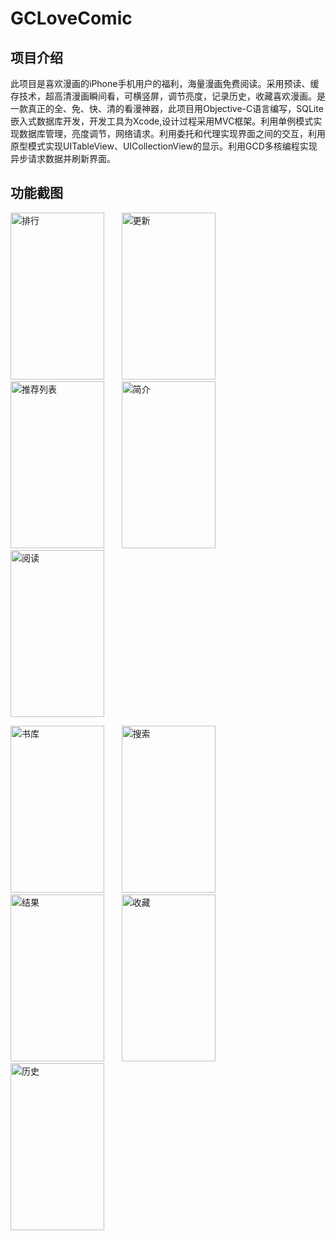 # GCLoveComic

## 项目介绍
  此项目是喜欢漫画的iPhone手机用户的福利，海量漫画免费阅读。采用预读、缓存技术，超高清漫画瞬间看，可横竖屏，调节亮度，记录历史，收藏喜欢漫画。是一款真正的全、免、快、清的看漫神器，此项目用Objective-C语言编写，SQLite嵌入式数据库开发，开发工具为Xcode,设计过程采用MVC框架。利用单例模式实现数据库管理，亮度调节，网络请求。利用委托和代理实现界面之间的交互，利用原型模式实现UITableView、UICollectionView的显示。利用GCD多核编程实现异步请求数据并刷新界面。

## 功能截图
<img src="https://github.com/pugcn/GCLoveComic/raw/master/截图/排行.png" width="150" height="267" alt="排行"/>&nbsp;&nbsp;&nbsp;&nbsp;&nbsp;&nbsp;&nbsp;<img src="https://github.com/pugcn/GCLoveComic/raw/master/截图/更新.png" width="150" height="267" alt="更新"/>&nbsp;&nbsp;&nbsp;&nbsp;&nbsp;&nbsp;&nbsp;<img src="https://github.com/pugcn/GCLoveComic/raw/master/截图/推荐列表.png" width="150" height="267" alt="推荐列表"/>&nbsp;&nbsp;&nbsp;&nbsp;&nbsp;&nbsp;&nbsp;<img src="https://github.com/pugcn/GCLoveComic/raw/master/截图/简介.png" width="150" height="267" alt="简介"/>&nbsp;&nbsp;&nbsp;&nbsp;&nbsp;&nbsp;&nbsp;<img src="https://github.com/pugcn/GCLoveComic/raw/master/截图/阅读.png" width="150" height="267" alt="阅读"/><p>
<img src="https://github.com/pugcn/GCLoveComic/raw/master/截图/书库.png" width="150" height="267" alt="书库"/>&nbsp;&nbsp;&nbsp;&nbsp;&nbsp;&nbsp;&nbsp;<img src="https://github.com/pugcn/GCLoveComic/raw/master/截图/搜索.png" width="150" height="267" alt="搜索"/>&nbsp;&nbsp;&nbsp;&nbsp;&nbsp;&nbsp;&nbsp;<img src="https://github.com/pugcn/GCLoveComic/raw/master/截图/结果.png" width="150" height="267" alt="结果"/>&nbsp;&nbsp;&nbsp;&nbsp;&nbsp;&nbsp;&nbsp;<img src="https://github.com/pugcn/GCLoveComic/raw/master/截图/收藏.png" width="150" height="267" alt="收藏"/>&nbsp;&nbsp;&nbsp;&nbsp;&nbsp;&nbsp;&nbsp;<img src="https://github.com/pugcn/GCLoveComic/raw/master/截图/历史.png" width="150" height="267" alt="历史"/>
